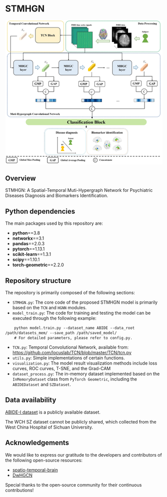 # STMHGN

![framework](meta_data/method.png)

## Overview
STMHGN: A Spatial-Temporal Muti-Hypergraph Network for Psychiatric Diseases Diagnosis and Biomarkers Identification.


## Python dependencies
The main packages used by this repository are:
* __python__==3.8
* __networkx__==3.1
* __pandas__==2.0.3
* __pytorch__==1.13.1
* __scikit-learn__==1.3.1
* __scipy__==1.10.1
* __torch-geometric__==2.2.0

## Repository structure
The repository is primarily composed of the following sections:
 * `STMHGN.py`: The core code of the proposed STMHGN model is primarily based on the `TCN` and `HGNN` modules.
 * `model_train.py`: The code for training and testing the model can be executed through the following example:
```pthon
    python model.train.py --dataset_name ABIDE --data_root /path/datasets_mem/ --save_path /path/saved_model/
    # For detailed parameters, please refer to config.py.
```
 * `TCN.py`: Temporal Convolutional Network, available from: https://github.com/locuslab/TCN/blob/master/TCN/tcn.py
 * `utils.py`: Simple implementations of certain functions.
 * `visualization.py`: The model result visualization methods include loss curves, ROC curves, T-SNE, and the Grad-CAM
 * `dataset_process.py`: The in-memory dataset implemented based on the `InMemoryDataset` class from `PyTorch Geometric`, including the `ABIDEDataset` and `SZDataset`.

## Data availability
[ABIDE-I dataset](http://preprocessed-connectomes-project.org/abide/) is a publicly available dataset.

The WCH SZ dataset cannot be publicly shared, which collected from the West China Hospital of Sichuan University.

## Acknowledgements

We would like to express our gratitude to the developers and contributors of the following open-source resources:

- [spatio-temporal-brain](https://github.com/tjiagoM/spatio-temporal-brain)
- [DwHGCN](https://github.com/JunqiAug/DwHGCN)

Special thanks to the open-source community for their continuous contributions!

